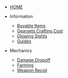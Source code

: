 <!-- docs/_sidebar.md -->


* [HOME](/)
* Information

  * [Buyable Items](Buyable-Items)
  * [Gearsets Crafting Cost](Gearsets)
  * [Glowing Sights](Glowing-Sights)
  * [Guides](Guides)
* Mechanics

  * [Damage Dropoff](Damage)
  * [Farming](Farming)
  * [Weapon Recoil](Recoil)

